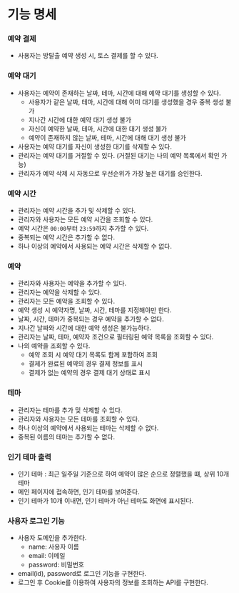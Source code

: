 # 기능 명세

### 예약 결제
- 사용자는 방탈출 예약 생성 시, 토스 결제를 할 수 있다.

### 예약 대기

- 사용자는 예약이 존재하는 날짜, 테마, 시간에 대해 예약 대기를 생성할 수 있다.
    - 사용자가 같은 날짜, 테마, 시간에 대해 이미 대기를 생성했을 경우 중복 생성 불가
    - 지나간 시간에 대한 예약 대기 생성 불가
    - 자신이 예약한 날짜, 테마, 시간에 대한 대기 생성 불가
    - 예약이 존재하지 않는 날짜, 테마, 시간에 대해 대기 생성 불가
- 사용자는 예약 대기를 자신이 생성한 대기를 삭제할 수 있다.
- 관리자는 예약 대기를 거절할 수 있다. (거절된 대기는 나의 예약 목록에서 확인 가능)
- 관리자가 예약 삭제 시 자동으로 우선순위가 가장 높은 대기를 승인한다.

### 예약 시간

- 관리자는 예약 시간을 추가 및 삭제할 수 있다.
- 관리자와 사용자는 모든 예약 시간을 조회할 수 있다.
- 예약 시간은 `00:00`부터 `23:59`까지 추가할 수 있다.
- 중복되는 예약 시간은 추가할 수 없다.
- 하나 이상의 예약에서 사용되는 예약 시간은 삭제할 수 없다.

### 예약

- 관리자와 사용자는 예약을 추가할 수 있다.
- 관리자는 예약을 삭제할 수 있다.
- 관리자는 모든 예약을 조회할 수 있다.
- 예약 생성 시 예약자명, 날짜, 시간, 테마를 지정해야만 한다.
- 날짜, 시간, 테마가 중복되는 경우 예약을 추가할 수 없다.
- 지나간 날짜와 시간에 대한 예약 생성은 불가능하다.
- 관리자는 날짜, 테마, 예약자 조건으로 필터링된 예약 목록을 조회할 수 있다.
- 나의 예약을 조회할 수 있다.
    - 예약 조회 시 예약 대기 목록도 함께 포함하여 조회
    - 결제가 완료된 예약의 경우 결제 정보를 표시
    - 결제가 없는 예약의 경우 결제 대기 상태로 표시

### 테마

- 관리자는 테마를 추가 및 삭제할 수 있다.
- 관리자와 사용자는 모든 테마를 조회할 수 있다.
- 하나 이상의 예약에서 사용되는 테마는 삭제할 수 없다.
- 중복된 이름의 테마는 추가할 수 없다.

### 인기 테마 출력

- 인기 테마 : 최근 일주일 기준으로 하여 예약이 많은 순으로 정렬했을 떄, 상위 10개 테마
- 메인 페이지에 접속하면, 인기 테마를 보여준다.
- 인기 테마가 10개 이내면, 인기 테마가 아닌 테마도 화면에 표시된다.

### 사용자 로그인 기능

- 사용자 도메인을 추가한다.
    - name: 사용자 이름
    - email: 이메일
    - password: 비밀번호
- email(id), password로 로그인 기능을 구현한다.
- 로그인 후 Cookie를 이용하여 사용자의 정보를 조회하는 API를 구현한다.
